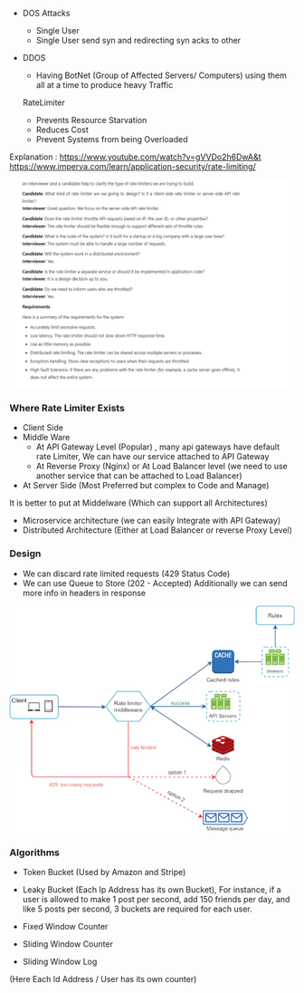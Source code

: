 
- DOS Attacks
    - Single User 
    - Single User send syn and redirecting syn acks to other
- DDOS
    - Having BotNet (Group of Affected Servers/ Computers) using them all at a time to produce heavy Traffic

  RateLimiter
  - Prevents Resource Starvation
  - Reduces Cost
  - Prevent Systems from being Overloaded

Explanation : https://www.youtube.com/watch?v=gVVDo2h6DwA&t
https://www.imperva.com/learn/application-security/rate-limiting/

![](Images/RateLimiterRequirements.png)

### Where Rate Limiter Exists

- Client Side
- Middle Ware
  - At API Gateway Level (Popular) , many api gateways have default rate Limiter, We can have our service attached to API Gateway
  - At Reverse Proxy (Nginx) or At Load Balancer level (we need to use another service that can be attached to Load Balancer)
- At Server Side (Most Preferred but complex to Code and Manage)

It is better to put at Middelware (Which can support all Architectures)
 - Microservice architecture (we can easily Integrate with API Gateway)
 - Distributed Architecture (Either at Load Balancer or reverse Proxy Level)

### Design

- We can discard rate limited requests (429 Status Code)
- We can use Queue to Store (202 - Accepted)
  Additionally we can send more info in headers in response

 ![alt text](Images/RateLimiter.png)
### Algorithms

- Token Bucket (Used by Amazon and Stripe)
- Leaky Bucket 
(Each Ip Address has its own Bucket), For instance, if a user is allowed to make 1 post per second, add 150 friends per day, and like 5 posts per second, 3 buckets are required for each user.


- Fixed Window Counter
- Sliding Window Counter
- Sliding Window Log

(Here Each Id Address / User has its own counter)